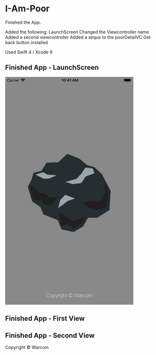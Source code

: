 # I-Am-Poor
Finished the App.

Added the following;
LaunchScreen
Changed the Viewcontroller name
Added a second viewcontroller
Added a seque to the poorDetailVC
Get back button installed

Used Swift 4 / Xcode 9

## Finished App - LaunchScreen
![Finished App](https://github.com/warkeljr/I-Am-Poor-iOS11-master/blob/Nav-setup/Poor-LaunchScreen.png)

## Finished App - First View


## Finished App - Second View



Copyright © Warcom
